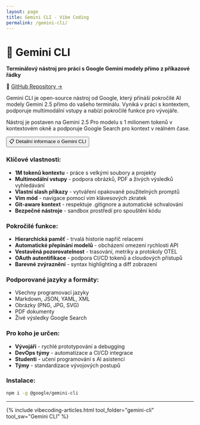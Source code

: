 ```yaml
---
layout: page
title: Gemini CLI - Vibe Coding
permalink: /gemini-cli/
---
```



# 💎 Gemini CLI

**Terminálový nástroj pro práci s Google Gemini modely přímo z příkazové řádky**

🔗 [GitHub Repository →](https://github.com/google-gemini/gemini-cli)

Gemini CLI je open-source nástroj od Google, který přináší pokročilé AI modely Gemini 2.5 přímo do vašeho terminálu. Vyniká v práci s kontextem, podporuje multimodální vstupy a nabízí pokročilé funkce pro vývojáře.

Nástroj je postaven na Gemini 2.5 Pro modelu s 1 milionem tokenů v kontextovém okně a podporuje Google Search pro kontext v reálném čase.

<div class="vibecoding-details">
  <button class="vibecoding-toggle collapsed" onclick="toggleDetails(this)">
    📋 Detailní informace o Gemini CLI
  </button>
  <div class="vibecoding-content" markdown="1">

### Klíčové vlastnosti:
- **1M tokenů kontextu** - práce s velkými soubory a projekty
- **Multimodální vstupy** - podpora obrázků, PDF a živých výsledků vyhledávání
- **Vlastní slash příkazy** - vytváření opakovaně použitelných promptů
- **Vim mód** - navigace pomocí vim klávesových zkratek
- **Git-aware kontext** - respektuje .gitignore a automatické schvalování
- **Bezpečné nástroje** - sandbox prostředí pro spouštění kódu

### Pokročilé funkce:
- **Hierarchická paměť** - trvalá historie napříč relacemi
- **Automatické přepínání modelů** - obcházení omezení rychlosti API
- **Vestavěná pozorovatelnost** - trasování, metriky a protokoly OTEL
- **OAuth autentifikace** - podpora CI/CD tokenů a cloudových přístupů
- **Barevné zvýraznění** - syntax highlighting a diff zobrazení

### Podporované jazyky a formáty:
- Všechny programovací jazyky
- Markdown, JSON, YAML, XML
- Obrázky (PNG, JPG, SVG)
- PDF dokumenty
- Živé výsledky Google Search

### Pro koho je určen:
- **Vývojáři** - rychlé prototypování a debugging
- **DevOps týmy** - automatizace a CI/CD integrace
- **Studenti** - učení programování s AI asistencí
- **Týmy** - standardizace vývojových postupů

### Instalace:
```bash
npm i -g @google/gemini-cli
```

  </div>
</div>

<hr>

{% include vibecoding-articles.html tool_folder="gemini-cli" tool_sw="Gemini CLI" %} 